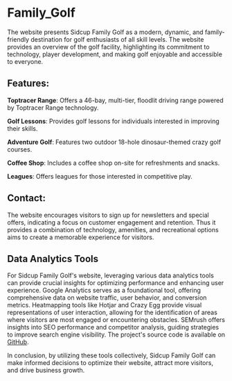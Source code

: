 # Family_Golf

The website presents Sidcup Family Golf as a modern, dynamic, and family-friendly destination for golf enthusiasts of all skill levels. The website provides an overview of the golf facility, highlighting its commitment to technology, player development, and making golf enjoyable and accessible to everyone.

## Features:
**Toptracer Range**: Offers a 46-bay, multi-tier, floodlit driving range powered by Toptracer Range technology.

**Golf Lessons**: Provides golf lessons for individuals interested in improving their skills.

**Adventure Golf**: Features two outdoor 18-hole dinosaur-themed crazy golf courses.

**Coffee Shop**: Includes a coffee shop on-site for refreshments and snacks.

**Leagues**: Offers leagues for those interested in competitive play.

## Contact:
The website encourages visitors to sign up for newsletters and special offers, indicating a focus on customer engagement and retention. Thus it provides a combination of technology, amenities, and recreational options aims to create a memorable experience for visitors.

## Data Analytics Tools
For Sidcup Family Golf's website, leveraging various data analytics tools can provide crucial insights for optimizing performance and enhancing user experience. Google Analytics serves as a foundational tool, offering comprehensive data on website traffic, user behavior, and conversion metrics. Heatmapping tools like Hotjar and Crazy Egg provide visual representations of user interaction, allowing for the identification of areas where visitors are most engaged or encountering obstacles. SEMrush offers insights into SEO performance and competitor analysis, guiding strategies to improve search engine visibility. The project's source code is available on [GitHub](https://github.com/Nyasharai/Family_Golf).

In conclusion, by utilizing these tools collectively, Sidcup Family Golf can make informed decisions to optimize their website, attract more visitors, and drive business growth. 
